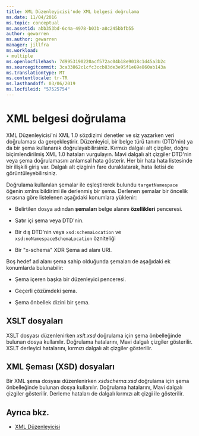 ```yaml
---
title: XML Düzenleyicisi'nde XML belgesi doğrulama
ms.date: 11/04/2016
ms.topic: conceptual
ms.assetid: abb353bd-6c4a-4978-b03b-a8c245bbfb55
author: gewarren
ms.author: gewarren
manager: jillfra
ms.workload:
- multiple
ms.openlocfilehash: 7d9953190220acf572ac04b18e9018c1d45a3b2c
ms.sourcegitcommit: 3ca33862c1cfc3ccb83de3e95f1e69e860ab143a
ms.translationtype: MT
ms.contentlocale: tr-TR
ms.lasthandoff: 03/06/2019
ms.locfileid: "57525754"
---
```

# <a name="xml-document-validation"></a>XML belgesi doğrulama

XML Düzenleyicisi'ni XML 1.0 sözdizimi denetler ve siz yazarken veri doğrulaması da gerçekleştirir. Düzenleyici, bir belge türü tanımı (DTD'nin) ya da bir şema kullanarak doğrulayabilirsiniz. Kırmızı dalgalı alt çizgiler, doğru biçimlendirilmiş XML 1.0 hataları vurgulayın. Mavi dalgalı alt çizgiler DTD'nin veya şema doğrulamasını anlamsal hata gösterir. Her bir hata hata listesinde bir ilişkili giriş var. Dalgalı alt çizginin fare duraklatarak, hata iletisi de görüntüleyebilirsiniz.

 Doğrulama kullanılan şemalar ile eşleştirerek bulundu `targetNamespace` öğenin xmlns bildirimi ile derlenmiş bir şema. Derlenen şemalar bir öncelik sırasına göre listelenen aşağıdaki konumlara yüklenir:

-   Belirtilen dosya adından **şemaları** belge alanını **özellikleri** penceresi.

-   Satır içi şema veya DTD'nin.

-   Bir dış DTD'nin veya `xsd:schemaLocation` ve `xsd:noNamespaceSchemaLocation` özniteliği

-   Bir "x-schema" XDR Şema ad alanı URI.

Boş hedef ad alanı şema sahip olduğunda şemaları de aşağıdaki ek konumlarda bulunabilir:

-   Şema içeren başka bir düzenleyici penceresi.

-   Geçerli çözümdeki şema.

-   Şema önbellek dizini bir şema.

## <a name="xslt-files"></a>XSLT dosyaları
 XSLT dosyası düzenlenirken *xslt.xsd* doğrulama için şema önbelleğinde bulunan dosya kullanılır. Doğrulama hatalarını, Mavi dalgalı çizgiler gösterilir. XSLT derleyici hatalarını, kırmızı dalgalı alt çizgiler gösterilir.

## <a name="xml-schema-xsd-files"></a>XML Şeması (XSD) dosyaları
 Bir XML şema dosyası düzenlenirken *xsdschema.xsd* doğrulama için şema önbelleğinde bulunan dosya kullanılır. Doğrulama hatalarını, Mavi dalgalı çizgiler gösterilir. Derleme hataları de dalgalı kırmızı alt çizgi ile gösterilir.

## <a name="see-also"></a>Ayrıca bkz.

- [XML Düzenleyicisi](../xml-tools/xml-editor.md)